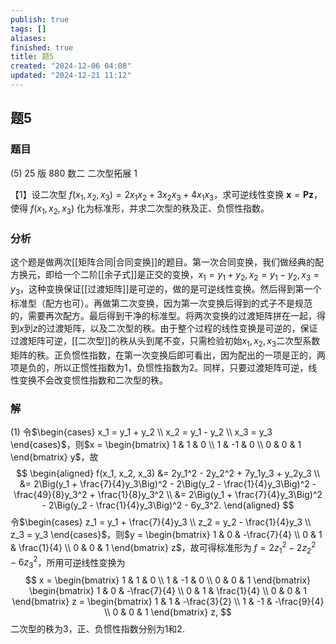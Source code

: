 ```yaml
---
publish: true
tags: []
aliases: 
finished: true
title: 题5
created: "2024-12-06 04:08"
updated: "2024-12-21 11:12"
---
```

## 题5
### 题目

(5) 25 版 880 数二 二次型拓展 1

【1】设二次型 $f(x_1, x_2, x_3) = 2x_1x_2 + 3x_2x_3 + 4x_1x_3$，求可逆线性变换 $\mathbf{x} = \mathbf{Pz}$，使得 $f(x_1, x_2, x_3)$ 化为标准形，并求二次型的秩及正、负惯性指数。

### 分析

这个题是做两次[[矩阵合同|合同变换]]的题目。第一次合同变换，我们做经典的配方换元，即给一个二阶[[余子式]]是正交的变换，$x_1 = y_1 + y_2, x_2 = y_1 - y_2, x_3 = y_3$，这种变换保证[[过渡矩阵]]是可逆的，做的是可逆线性变换。然后得到第一个标准型（配方也可）。再做第二次变换，因为第一次变换后得到的式子不是规范的，需要再次配方。最后得到干净的标准型。将两次变换的过渡矩阵拼在一起，得到$x$到$z$的过渡矩阵，以及二次型的秩。由于整个过程的线性变换是可逆的，保证过渡矩阵可逆，[[二次型]]的秩从头到尾不变，只需检验初始$x_1, x_2, x_3$二次型系数矩阵的秩。正负惯性指数，在第一次变换后即可看出，因为配出的一项是正的，两项是负的，所以正惯性指数为1，负惯性指数为2。同样，只要过渡矩阵可逆，线性变换不会改变惯性指数和二次型的秩。

### 解

(1) 令$\begin{cases} x_1 = y_1 + y_2 \\ x_2 = y_1 - y_2 \\ x_3 = y_3 \end{cases}$，则$x = \begin{bmatrix} 1 & 1 & 0 \\ 1 & -1 & 0 \\ 0 & 0 & 1 \end{bmatrix} y$，故
$$
\begin{aligned}
f(x_1, x_2, x_3) &= 2y_1^2 - 2y_2^2 + 7y_1y_3 + y_2y_3 \\
&= 2\Big(y_1 + \frac{7}{4}y_3\Big)^2 - 2\Big(y_2 - \frac{1}{4}y_3\Big)^2 - \frac{49}{8}y_3^2 + \frac{1}{8}y_3^2 \\
&= 2\Big(y_1 + \frac{7}{4}y_3\Big)^2 - 2\Big(y_2 - \frac{1}{4}y_3\Big)^2 - 6y_3^2.
\end{aligned}
$$
令$\begin{cases} z_1 = y_1 + \frac{7}{4}y_3 \\ z_2 = y_2 - \frac{1}{4}y_3 \\ z_3 = y_3 \end{cases}$，则$y = \begin{bmatrix} 1 & 0 & -\frac{7}{4} \\ 0 & 1 & \frac{1}{4} \\ 0 & 0 & 1 \end{bmatrix} z$，故可得标准形为 $f = 2z_1^2 - 2z_2^2 - 6z_3^2$，所用可逆线性变换为
$$
x = \begin{bmatrix} 1 & 1 & 0 \\ 1 & -1 & 0 \\ 0 & 0 & 1 \end{bmatrix} \begin{bmatrix} 1 & 0 & -\frac{7}{4} \\ 0 & 1 & \frac{1}{4} \\ 0 & 0 & 1 \end{bmatrix} z = \begin{bmatrix} 1 & 1 & -\frac{3}{2} \\ 1 & -1 & -\frac{9}{4} \\ 0 & 0 & 1 \end{bmatrix} z,
$$
二次型的秩为3，正、负惯性指数分别为1和2.
